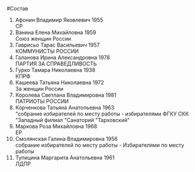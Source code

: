 #Состав
1. Афонин Владимир Яковлевич 1955   
    СР
2. Ванина Елена Михайловна 1959   
    Союз женщин России
3. Гаврисьо Тарас Васильевич 1957   
    КОММУНИСТЫ РОССИИ
4. Галанова Ирина Александровна 1978   
    ПАРТИЯ ЗА СПРАВЕДЛИВОСТЬ
5. Гурко Тамара Николаевна 1938   
    КПРФ
6. Кашеева Татьяна Николаевна 1972   
    За женщин России
7. Королева Светлана Владимировна 1981   
    ПАТРИОТЫ РОССИИ
8. Корченкова Татьяна Анатольевна 1963   
    "собрание избирателей по месту работы - избирателями ФГКУ СКК "Западный филиал "Санаторий "Тарховский"
9. Маркова Роза Михайловна 1968   
    ЕР
10. Смолянская Галина Владимировна 1956   
    собрание избирателей по месту работы - Избирателями по месту работы
11. Тупицина Маргарита Анатольевна 1961   
    ЛДПР
